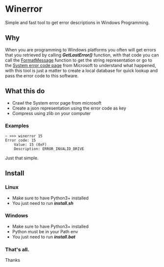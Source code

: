 # Winerror

Simple and fast tool to get error descriptions in Windows Programming.


## Why

When you are programming to Windows platforms you often will get errors that you retrieved by calling ***GetLastError()*** function, with that code you can call the [FormatMessage](https://docs.microsoft.com/en-us/windows/desktop/api/WinBase/nf-winbase-formatmessage) function to get the string representation or go to the [System error code page](https://docs.microsoft.com/en-us/windows/win32/debug/system-error-codes) from Microsoft to understand what happened, with this tool is just a matter to create a local database for quick lookup and pass the error code to this software.



## What this do
* Crawl the System error page from microsoft
* Create a json representation using the error code as key
* Compress using zlib on your computer

### Examples
```
~ >>> winerror 15                                                              
Error code: 15
	Value: 15 (0xF)
	Description: ERROR_INVALID_DRIVE
```



Just that simple.


## Install

### Linux
* Make sure to have Python3+ installed
* You just need to run ***install.sh***

### Windows
* Make sure to have Python3+ installed
* Python must be in your Path env
* You just need to run ***install.bat***

### That's all.

Thanks
